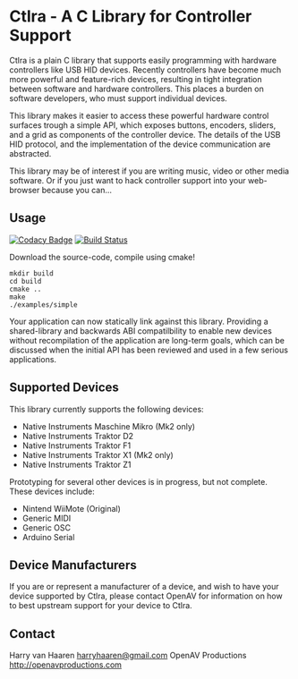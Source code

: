 Ctlra - A C Library for Controller Support
==========================================

Ctlra is a plain C library that supports easily programming with
hardware controllers like USB HID devices. Recently controllers have
become much more powerful and feature-rich devices, resulting in tight
integration between software and hardware controllers. This places a
burden on software developers, who must support individual devices.

This library makes it easier to access these powerful hardware control
surfaces trough a simple API, which exposes buttons, encoders, sliders,
and a grid as components of the controller device. The details of the
USB HID protocol, and the implementation of the device communication are
abstracted.

This library may be of interest if you are writing music, video or other
media software. Or if you just want to hack controller support into your
web-browser because you can...

Usage
-----

[![Codacy Badge](https://api.codacy.com/project/badge/Grade/676339a2937046f28fdcd5697c1259c1)](https://www.codacy.com/app/harryhaaren/openAV-Ctlra?utm_source=github.com&utm_medium=referral&utm_content=openAVproductions/openAV-Ctlra&utm_campaign=badger)
[![Build Status](https://travis-ci.org/openAVproductions/openAV-Ctlra.svg?branch=master)](https://travis-ci.org/openAVproductions/openAV-Ctlra)

Download the source-code, compile using cmake!
```
mkdir build
cd build
cmake ..
make
./examples/simple
```

Your application can now statically link against this library. Providing
a shared-library and backwards ABI compatilbility to enable new devices
without recompilation of the application are long-term goals, which can be
discussed when the initial API has been reviewed and used in a few serious
applications.

Supported Devices
-----------------

This library currently supports the following devices:

- Native Instruments Maschine Mikro (Mk2 only)
- Native Instruments Traktor D2
- Native Instruments Traktor F1
- Native Instruments Traktor X1 (Mk2 only)
- Native Instruments Traktor Z1

Prototyping for several other devices is in progress, but not complete.
These devices include:

- Nintend WiiMote (Original)
- Generic MIDI
- Generic OSC
- Arduino Serial

Device Manufacturers
--------------------

If you are or represent a manufacturer of a device, and wish to have your
device supported by Ctlra, please contact OpenAV for information on how to
best upstream support for your device to Ctlra.

Contact
-------

Harry van Haaren <harryhaaren@gmail.com>
OpenAV Productions http://openavproductions.com

